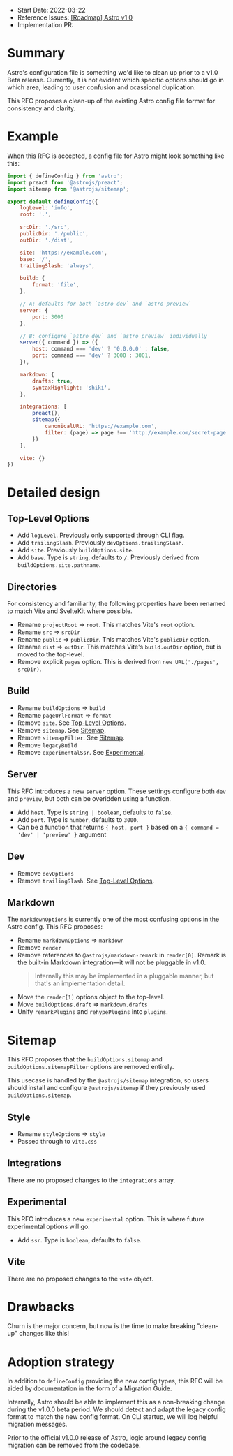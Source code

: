 - Start Date: 2022-03-22
- Reference Issues: [[Roadmap] Astro v1.0](https://github.com/withastro/rfcs/discussions/1)
- Implementation PR: <!-- leave empty -->

# Summary

Astro's configuration file is something we'd like to clean up prior to a v1.0 Beta release. Currently, it is not evident which specific options should go in which area, leading to user confusion and ocassional duplication.

This RFC proposes a clean-up of the existing Astro config file format for consistency and clarity.

# Example

When this RFC is accepted, a config file for Astro might look something like this:

```js
import { defineConfig } from 'astro';
import preact from '@astrojs/preact';
import sitemap from '@astrojs/sitemap';

export default defineConfig({
    logLevel: 'info',
    root: '.',

    srcDir: './src',
    publicDir: './public',
    outDir: './dist',

    site: 'https://example.com',
    base: '/',
    trailingSlash: 'always',

    build: {
        format: 'file',
    },

    // A: defaults for both `astro dev` and `astro preview`
    server: {
        port: 3000
    },

    // B: configure `astro dev` and `astro preview` individually
    server({ command }) => ({
        host: command === 'dev' ? '0.0.0.0' : false,
        port: command === 'dev' ? 3000 : 3001,
    }),

    markdown: {
        drafts: true,
        syntaxHighlight: 'shiki',
    },

    integrations: [
        preact(),
        sitemap({
            canonicalURL: 'https://example.com',
            filter: (page) => page !== 'http://example.com/secret-page')
        })
    ],

    vite: {}
})
```

# Detailed design

## Top-Level Options

- Add `logLevel`. Previously only supported through CLI flag.
- Add `trailingSlash`. Previously `devOptions.trailingSlash`.
- Add `site`. Previously `buildOptions.site`.
- Add `base`. Type is `string`, defaults to `/`. Previously derived from `buildOptions.site.pathname`.

## Directories

For consistency and familiarity, the following properties have been renamed to match Vite and SvelteKit where possible.

- Rename `projectRoot` => `root`. This matches Vite's `root` option.
- Rename `src` => `srcDir`
- Rename `public` => `publicDir`. This matches Vite's `publicDir` option.
- Rename `dist` => `outDir`. This matches Vite's `build.outDir` option, but is moved to the top-level.
- Remove explicit `pages` option. This is derived from `new URL('./pages', srcDir)`.

## Build

- Rename `buildOptions` => `build`
- Rename `pageUrlFormat` => `format`
- Remove `site`. See [Top-Level Options](#top-level-options).
- Remove `sitemap`. See [Sitemap](#sitemap).
- Remove `sitemapFilter`. See [Sitemap](#sitemap).
- Remove `legacyBuild`
- Remove `experimentalSsr`. See [Experimental](#experimental).

## Server

This RFC introduces a new `server` option. These settings configure both `dev` and `preview`, but both can be overidden using a function.

- Add `host`. Type is `string | boolean`, defaults to `false`.
- Add `port`. Type is `number`, defaults to `3000`.
- Can be a function that returns `{ host, port }` based on a `{ command = 'dev' | 'preview' }` argument

## Dev

- Remove `devOptions`
- Remove `trailingSlash`. See [Top-Level Options](#top-level-options).

## Markdown

The `markdownOptions` is currently one of the most confusing options in the Astro config.
This RFC proposes:

- Rename `markdownOptions` => `markdown`
- Remove `render`
- Remove references to `@astrojs/markdown-remark` in `render[0]`. Remark is the built-in Markdown integration—it will not be pluggable in v1.0.
  > Internally this may be implemented in a pluggable manner, but that's an implementation detail.
- Move the `render[1]` options object to the top-level.
- Move `buildOptions.draft` => `markdown.drafts`
- Unify `remarkPlugins` and `rehypePlugins` into `plugins`.

# Sitemap

This RFC proposes that the `buildOptions.sitemap` and `buildOptions.sitemapFilter` options are removed entirely. 

This usecase is handled by the `@astrojs/sitemap` integration, so users should install and configure `@astrojs/sitemap` if they previously used `buildOptions.sitemap`.

## Style

- Rename `styleOptions` => `style`
- Passed through to `vite.css`

## Integrations

There are no proposed changes to the `integrations` array.

## Experimental

This RFC introduces a new `experimental` option. This is where future experimental options will go.

- Add `ssr`. Type is `boolean`, defaults to `false`.

## Vite

There are no proposed changes to the `vite` object.

# Drawbacks

Churn is the major concern, but now is the time to make breaking "clean-up" changes like this!

# Adoption strategy

In addition to `defineConfig` providing the new config types, this RFC will be aided by documentation in the form of a Migration Guide.

Internally, Astro should be able to implement this as a non-breaking change during the v1.0.0 beta period. We should detect and adapt the legacy config format to match the new config format. On CLI startup, we will log helpful migration messages.

Prior to the official v1.0.0 release of Astro, logic around legacy config migration can be removed from the codebase.
